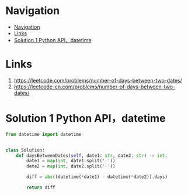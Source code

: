 # Navigation
- [Navigation](#navigation)
- [Links](#links)
- [Solution 1 Python API，datetime](#solution-1-python-apidatetime)

# Links
1. https://leetcode.com/problems/number-of-days-between-two-dates/
2. https://leetcode-cn.com/problems/number-of-days-between-two-dates/


# Solution 1 Python API，datetime
```python
from datetime import datetime


class Solution:
    def daysBetweenDates(self, date1: str, date2: str) -> int:
        date1 = map(int, date1.split('-'))
        date2 = map(int, date2.split('-'))

        diff = abs((datetime(*date1) - datetime(*date2)).days)

        return diff
```